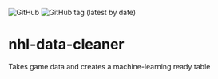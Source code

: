 ![GitHub](https://img.shields.io/github/license/cole-titze/nhl-data-cleaner?color=brightgreen)
![GitHub tag (latest by date)](https://img.shields.io/github/v/tag/cole-titze/nhl-data-cleaner?label=Release)
# nhl-data-cleaner
Takes game data and creates a machine-learning ready table
